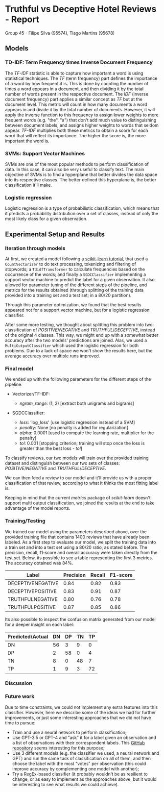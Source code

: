 # Truthful vs Deceptive Hotel Reviews - Report

Group 45 - Filipe Silva (95574), Tiago Martins (95678)

## Models

### TD-IDF: Term Frequency times Inverse Document Frequency

The *TF-IDF* statistic is able to capture how important a word is using
statistical techniques. The *TF* (term frequency) part defines the importance of
a word by how frequent it is. This is done by counting the number of times a
word appears in a document, and then dividing it by the total number of words
present in the respective document. The *IDF* (inverse document frequency) part
applies a similar concept as *TF* but at the document level. This metric will
count in how many documents a word appears in and divide it by the total number
of documents. However, it will apply the inverse function to this frequency to
assign lower weights to more frequent words (e.g. "the", "a") that don't add
much value to distinguishing between document labels, and assigns higher weights
to words that seldom appear.
*TF-IDF* multiplies both these metrics to obtain a score for each word that will
reflect its importance. The higher the score is, the more important the word is.

### SVMs: Support Vector Machines

SVMs are one of the most popular methods to perform classification of data. In
this case, it can also be very useful to classify text. The main objective of
SVMs is to find a hyperplane that better divides the data space into its
respective classes. The better defined this hyperplane is, the better
classification it'll make.

### Logistic regression

Logistic regression is a type of probabilistic classification, which means that
it predicts a probability distribution over a set of classes, instead of only
the most likely class for a given observation.

## Experimental Setup and Results

### Iteration through models

At first, we created a model following a [scikit-learn
tutorial](https://scikit-learn.org/stable/tutorial/text_analytics/working_with_text_data.html#loading-the-20-newsgroups-dataset),
that used a `CountVectorizer` to do text processing, tokenizing and filtering of
stopwords; a `TdidfTransformer` to calculate frequencies based on the occurrence
of the words; and finally a `SGDCClassifier` implementing a support vector
machine to predict the label for a given observation. It also allowed for
parameter tuning of the different steps of the pipeline, and metrics for the
results obtained (through splitting of the training data provided into a
training set and a test set; in a 80/20 partition).

Through this parameter optimization, we found that the best results appeared not
for a support vector machine, but for a logistic regression classifier.

After some more testing, we thought about splitting this problem into two:
classification of *POSITIVE*/*NEGATIVE* and *TRUTHFUL*/*DECEPTIVE*, instead of
the original 4 classes. This way, we might end up with a somewhat better
accuracy after the two models' predictions are joined. Alas, we used a
`MultiOutputClassifier` which used the logistic regression for both problems.
Due to a lack of space we won't show the results here, but the average accuracy
over multiple runs improved.
<!---
 TODO get some results
-->

### Final model

We ended up with the following parameters for the different steps of
the pipeline:

* Vectorizer/TF-IDF:
  * *ngram_range*: (1, 2) [extract both unigrams and bigrams]

* SGDCClassifier:
  * *loss*: 'log_loss' [use logistic regression instead of a SVM]
  * *penalty*: None [no penalty is added for regularization]
  * *alpha*: 0.0001 [used to compute the learning rate, multiplier for the
    penalty]
  * *tol*: 0.001 [stopping criterion; training will stop once the loss is
    greater than the best loss - *tol*]

To classify reviews, our two models will train over the provided training
dataset and distinguish between our two sets of classes: *POSITIVE*/*NEGATIVE*
and *TRUTHFUL*/*DECEPTIVE*.

We can then feed a review to our model and it'll provide us with a proper 
classification of that review, according to what it thinks the most fitting 
label is.

Keeping in mind that the current *metrics* package of *scikit-learn* doesn't
support multi output classification, we joined the results at the end to take
advantage of the model reports.

### Training/Testing

We trained our model using the parameters described above, over the provided
training file that contains 1400 reviews that have already been labeled. As a
first step to evaluate our model, we split the training data into a train set
and into a test set using a 80/20 ratio, as stated before. The precision,
recall, f1-score and overall accuracy were taken directly from the test set.
Below, its possible to see a table representing the first 3 metrics. The
accuracy obtained was 84%.

| Label             | Precision | Recall | F1-score |
| ----------------- | --------- | ------ | ---------|
| DECEPTIVENEGATIVE |    0.84   |  0.82  |   0.83   |
| DECEPTIVEPOSITIVE |    0.83   |  0.91  |   0.87   |
| TRUTHFULNEGATIVE  |    0.80   |  0.76  |   0.78   |
| TRUTHFULPOSITIVE  |    0.87   |  0.85  |   0.86   |

Its also possible to inspect the confusion matrix generated from our model for 
a deeper insight on each label:

| Predicted\\Actual | DN | DP | TN | TP |
| ----------------- | -- | -- | -- | -- |
| DN                | 56 |  3 |  9 |  0 |
| DP                |  2 | 58 |  0 |  4 |
| TN                |  8 |  0 | 48 |  7 |
| TP                |  1 |  9 |  3 | 72 |

### Discussion

### Future work

Due to time constraints, we could not implement any extra features into this
classifier. However, here we describe some of the ideas we had for further
improvements, or just some interesting approaches that we did not have time to
pursue:

* Train and use a neural network to perform classification;
* Use GPT-3.5 or GPT-4 and "ask" it for a label given an observation and a list
  of observations with their correspondent labels. This [GitHub
  repository](https://github.com/xtekky/gpt4free) seems interesting for this
  purpose;
* Use 3 different models (e.g. the classifier we used, a neural network and GPT)
  and run the same task of classification on all of them, and then choose the
  label with the most "votes" per observation (this could improve accuracy by
  complementing one model with another);
* Try a RegEx-based classifier (it probably wouldn't be as resilient to change,
  or as easy to implement as the approaches above, but it would be interesting
  to see what results we could achieve).